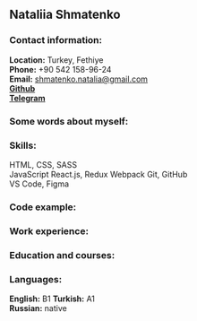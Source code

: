 
## Nataliia Shmatenko

### Contact information:

**Location:** Turkey, Fethiye  
**Phone:** +90 542 158-96-24  
**Email:** <shmatenko.natalia@gmail.com>  
[**Github**](https://github.com/NatashaSolntseva)  
[**Telegram**](https://t.me/UltraNata)

### Some words about myself:  

### Skills:

HTML, CSS, SASS  
JavaScript
React.js, Redux
Webpack
Git, GitHub  
VS Code, Figma

### Code example:


### Work experience:


### Education and courses:

### Languages:

**English:** B1
**Turkish:** A1  
**Russian:** native